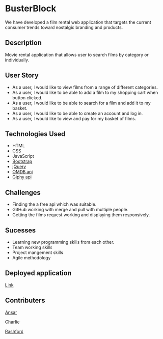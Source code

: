 # BusterBlock  

We have developed a film rental web application that targets the current consumer trends toward nostalgic branding and products.  

## Description  

Movie rental application that allows user to search films by category or individually. 

## User Story  
* As a user, I would like to view films from a range of different categories.
* As a user, I would like to be able to add a film to my shopping cart when button clicked.
* As a user, I would like to be able to search for a film and add it to my basket.
* As a user, I would like to be able to create an account and log in.
* As a user, I would like to view and pay for my basket of films.


## Technologies Used  

* HTML
* CSS 
* JavaScript
* [Bootstrap](https://getbootstrap.com/)
* [jQuery](https://jquery.com/)
* [OMDB api](https://www.omdbapi.com/)
* [Giphy api](https://developers.giphy.com/) 

## Challenges  

* Finding the a free api which was suitable. 
* GitHub working with merge and pull with multiple people.
* Getting the films request working and displaying them responsively.

## Sucesses  
* Learning new programming skills from each other.
* Team working skills
* Project mangement skills  
* Agile methodology

## Deployed application  

[Link](https://ansarraja.github.io/busterblock/)  


## Contributers  

[Ansar](https://github.com/ansarraja)

[Charlie](https://github.com/Charlie93B)  

[Rashford](https://github.com/RabrRok)


